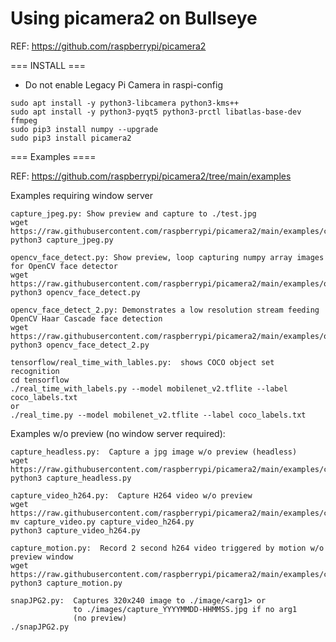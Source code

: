 # Using picamera2 on Bullseye

REF:  https://github.com/raspberrypi/picamera2  


=== INSTALL ===  

- Do not enable Legacy Pi Camera in raspi-config  
```
sudo apt install -y python3-libcamera python3-kms++
sudo apt install -y python3-pyqt5 python3-prctl libatlas-base-dev ffmpeg
sudo pip3 install numpy --upgrade
sudo pip3 install picamera2
```

=== Examples ====

REF:  https://github.com/raspberrypi/picamera2/tree/main/examples

Examples requiring window server
```
capture_jpeg.py: Show preview and capture to ./test.jpg
wget https://raw.githubusercontent.com/raspberrypi/picamera2/main/examples/capture_jpeg.py
python3 capture_jpeg.py

opencv_face_detect.py: Show preview, loop capturing numpy array images for OpenCV face detector
wget https://raw.githubusercontent.com/raspberrypi/picamera2/main/examples/opencv_face_detect.py
python3 opencv_face_detect.py

opencv_face_detect_2.py: Demonstrates a low resolution stream feeding OpenCV Haar Cascade face detection
wget https://raw.githubusercontent.com/raspberrypi/picamera2/main/examples/opencv_face_detect_2.py
python3 opencv_face_detect_2.py

tensorflow/real_time_with_lables.py:  shows COCO object set recognition
cd tensorflow
./real_time_with_labels.py --model mobilenet_v2.tflite --label coco_labels.txt
or
./real_time.py --model mobilenet_v2.tflite --label coco_labels.txt
```

Examples w/o preview (no window server required):
```
capture_headless.py:  Capture a jpg image w/o preview (headless)
wget https://raw.githubusercontent.com/raspberrypi/picamera2/main/examples/capture_headless.py
python3 capture_headless.py

capture_video_h264.py:  Capture H264 video w/o preview
wget https://raw.githubusercontent.com/raspberrypi/picamera2/main/examples/capture_video.py
mv capture_video.py capture_video_h264.py
python3 capture_video_h264.py

capture_motion.py:  Record 2 second h264 video triggered by motion w/o preview window
wget https://raw.githubusercontent.com/raspberrypi/picamera2/main/examples/capture_motion.py
python3 capture_motion.py

snapJPG2.py:  Captures 320x240 image to ./image/<arg1> or   
              to ./images/capture_YYYYMMDD-HHMMSS.jpg if no arg1  
              (no preview)  
./snapJPG2.py


```

